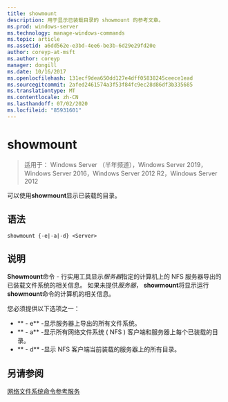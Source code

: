 ```yaml
---
title: showmount
description: 用于显示已装载目录的 showmount 的参考文章。
ms.prod: windows-server
ms.technology: manage-windows-commands
ms.topic: article
ms.assetid: a6dd562e-e3bd-4ee6-be3b-6d29e29fd20e
author: coreyp-at-msft
ms.author: coreyp
manager: dongill
ms.date: 10/16/2017
ms.openlocfilehash: 131ecf9dea650dd127e4dff05838245ceece1ead
ms.sourcegitcommit: 2afed2461574a3f53f84fc9ec28d86df3b335685
ms.translationtype: MT
ms.contentlocale: zh-CN
ms.lasthandoff: 07/02/2020
ms.locfileid: "85931601"
---
```

# <a name="showmount"></a>showmount

> 适用于： Windows Server （半年频道），Windows Server 2019，Windows Server 2016，Windows Server 2012 R2，Windows Server 2012

可以使用**showmount**显示已装载的目录。

## <a name="syntax"></a>语法
```
showmount {-e|-a|-d} <Server>
```

## <a name="description"></a>说明
**Showmount**命令 \- 行实用工具显示*服务器*指定的计算机上的 NFS 服务器导出的已装载文件系统的相关信息。 如果未提供*服务器*， **showmount**将显示运行**showmount**命令的计算机的相关信息。

您必须提供以下选项之一：

- ** \- e** -显示服务器上导出的所有文件系统。
- ** \- a** -显示所有网络文件系统 \( NFS \) 客户端和服务器上每个已装载的目录。
- ** \- d** -显示 NFS 客户端当前装载的服务器上的所有目录。

## <a name="see-also"></a>另请参阅
[网络文件系统命令参考服务](services-for-network-file-system-command-reference.md)